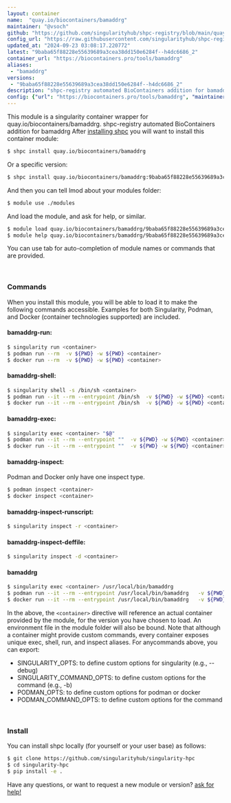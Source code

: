 ```yaml
---
layout: container
name:  "quay.io/biocontainers/bamaddrg"
maintainer: "@vsoch"
github: "https://github.com/singularityhub/shpc-registry/blob/main/quay.io/biocontainers/bamaddrg/container.yaml"
config_url: "https://raw.githubusercontent.com/singularityhub/shpc-registry/main/quay.io/biocontainers/bamaddrg/container.yaml"
updated_at: "2024-09-23 03:08:17.220772"
latest: "9baba65f88228e55639689a3cea38dd150e6284f--h4dc6686_2"
container_url: "https://biocontainers.pro/tools/bamaddrg"
aliases:
 - "bamaddrg"
versions:
 - "9baba65f88228e55639689a3cea38dd150e6284f--h4dc6686_2"
description: "shpc-registry automated BioContainers addition for bamaddrg"
config: {"url": "https://biocontainers.pro/tools/bamaddrg", "maintainer": "@vsoch", "description": "shpc-registry automated BioContainers addition for bamaddrg", "latest": {"9baba65f88228e55639689a3cea38dd150e6284f--h4dc6686_2": "sha256:a0f416c2cb10a266a05814a39cf040e0322a2162f32269eec041964b0e535472"}, "tags": {"9baba65f88228e55639689a3cea38dd150e6284f--h4dc6686_2": "sha256:a0f416c2cb10a266a05814a39cf040e0322a2162f32269eec041964b0e535472"}, "docker": "quay.io/biocontainers/bamaddrg", "aliases": {"bamaddrg": "/usr/local/bin/bamaddrg"}}
---
```


This module is a singularity container wrapper for quay.io/biocontainers/bamaddrg.
shpc-registry automated BioContainers addition for bamaddrg
After [installing shpc](#install) you will want to install this container module:


```bash
$ shpc install quay.io/biocontainers/bamaddrg
```

Or a specific version:

```bash
$ shpc install quay.io/biocontainers/bamaddrg:9baba65f88228e55639689a3cea38dd150e6284f--h4dc6686_2
```

And then you can tell lmod about your modules folder:

```bash
$ module use ./modules
```

And load the module, and ask for help, or similar.

```bash
$ module load quay.io/biocontainers/bamaddrg/9baba65f88228e55639689a3cea38dd150e6284f--h4dc6686_2
$ module help quay.io/biocontainers/bamaddrg/9baba65f88228e55639689a3cea38dd150e6284f--h4dc6686_2
```

You can use tab for auto-completion of module names or commands that are provided.

<br>

### Commands

When you install this module, you will be able to load it to make the following commands accessible.
Examples for both Singularity, Podman, and Docker (container technologies supported) are included.

#### bamaddrg-run:

```bash
$ singularity run <container>
$ podman run --rm  -v ${PWD} -w ${PWD} <container>
$ docker run --rm  -v ${PWD} -w ${PWD} <container>
```

#### bamaddrg-shell:

```bash
$ singularity shell -s /bin/sh <container>
$ podman run --it --rm --entrypoint /bin/sh  -v ${PWD} -w ${PWD} <container>
$ docker run --it --rm --entrypoint /bin/sh  -v ${PWD} -w ${PWD} <container>
```

#### bamaddrg-exec:

```bash
$ singularity exec <container> "$@"
$ podman run --it --rm --entrypoint ""  -v ${PWD} -w ${PWD} <container> "$@"
$ docker run --it --rm --entrypoint ""  -v ${PWD} -w ${PWD} <container> "$@"
```

#### bamaddrg-inspect:

Podman and Docker only have one inspect type.

```bash
$ podman inspect <container>
$ docker inspect <container>
```

#### bamaddrg-inspect-runscript:

```bash
$ singularity inspect -r <container>
```

#### bamaddrg-inspect-deffile:

```bash
$ singularity inspect -d <container>
```


#### bamaddrg

```bash
$ singularity exec <container> /usr/local/bin/bamaddrg
$ podman run --it --rm --entrypoint /usr/local/bin/bamaddrg   -v ${PWD} -w ${PWD} <container> -c " $@"
$ docker run --it --rm --entrypoint /usr/local/bin/bamaddrg   -v ${PWD} -w ${PWD} <container> -c " $@"
```



In the above, the `<container>` directive will reference an actual container provided
by the module, for the version you have chosen to load. An environment file in the
module folder will also be bound. Note that although a container
might provide custom commands, every container exposes unique exec, shell, run, and
inspect aliases. For anycommands above, you can export:

 - SINGULARITY_OPTS: to define custom options for singularity (e.g., --debug)
 - SINGULARITY_COMMAND_OPTS: to define custom options for the command (e.g., -b)
 - PODMAN_OPTS: to define custom options for podman or docker
 - PODMAN_COMMAND_OPTS: to define custom options for the command

<br>

### Install

You can install shpc locally (for yourself or your user base) as follows:

```bash
$ git clone https://github.com/singularityhub/singularity-hpc
$ cd singularity-hpc
$ pip install -e .
```

Have any questions, or want to request a new module or version? [ask for help!](https://github.com/singularityhub/singularity-hpc/issues)